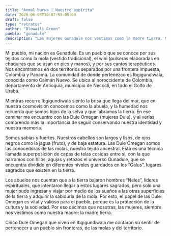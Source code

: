 ```yaml
---
title: "Anmal burwa | Nuestro espíritu"
date: 2020-06-05T10:07:53-05:00
draft: false
type: "retratos"
author: "Olowaili Green"
pueblo: "gunadule"
description: "Las mujeres Gunadule nos vestimos como la madre tierra. Nuestro tejido es colorido. Con pequeños retazos de telas e hilos, creamos caminos, paisajes y el mar ubicándolos en capas hasta elaborar la mola, tejido que para nosotras significa protección e identidad."
---
```


Mi pueblo, mi nación es Gunadule. Es un pueblo que se conoce por sus tejidos como la mola (vestido tradicional), el wini (pulseras elaboradas en chaquiras que se usan en pies y manos), y por sus cantos terapéuticos. Nos encontramos en dos territorios separados por una frontera impuesta, Colombia y Panamá. La comunidad de donde pertenezco es Ibgigundiwala, conocida como Caimán Nuevo. Se ubica al noroccidente de Colombia, departamento de Antioquia, municipio de Necoclí, en todo el Golfo de Urabá.

Mientras recorro Ibgigundiwala siento la brisa que llega del mar, que en nuestra cosmovisión conocemos como la abuela, y la humedad nos recuerda que somos hijos de la selva y que labramos la tierra. En ese caminar me encuentro con las Dule Omegan (mujeres Dule), y al verlas comprendo más la importancia de seguir conservando nuestra identidad y nuestra memoria.

Somos sabias y fuertes. Nuestros cabellos son largos y lisos, de ojos negros como la jagua (fruto), y de baja estatura. Las Dule Omegan somos las conocedoras de las molas, nuestro tejido ancestral. Esta es una técnica llamada superposición de capas de telas cosidas entre sí, con la que narramos con hilos, agujas y retazos el universo Gunadule, que se encuentra dividido en diferentes niveles guardados en los “Galus”, lugares sagrados que existen en la tierra.

Los abuelos nos cuentan que a la tierra bajaron hombres “Neles”, líderes espirituales, que intentaron llegar a estos lugares sagrados, pero solo una mujer pudo ingresar y viajar por medio de los sueños a las otras superficies de la tierra y adquirir la sabiduría de la mola. Por esto, el papel de las Dule Omegan es vital y valioso para el pueblo, porque es la protección de la cultura y la sociedad. Por eso decimos que nosotras, las mujeres, siempre nos vestimos como nuestra madre: la madre tierra.

Cinco Dule Omegan que viven en Ibgigundiwala me contaron su sentir de pertenecer a un pueblo sin fronteras, de las molas y del territorio.